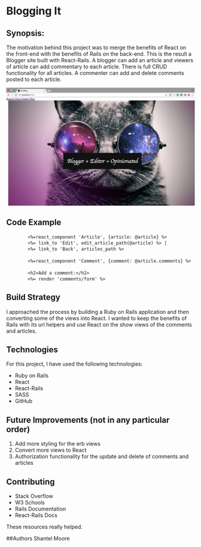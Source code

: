 # Blogging It

## Synopsis:
The motivation behind this project was to merge the benefits of React on the front-end 
with the benefits of Rails on the back-end. This is the result a Blogger site built with React-Rails.
A blogger can add an article and viewers of article can add commentary to each article. There is full CRUD
functionality for all articles. A commenter can add and delete comments posted to each article.
 

![Screenshot of IndexPage](./index.png "Picture of IndexPage")



## Code Example
```React-Rails
        <%=react_component 'Article', {article: @article} %>
        <%= link_to 'Edit', edit_article_path(@article) %> |
        <%= link_to 'Back', articles_path %>

        <%=react_component 'Comment', {comment: @article.comments} %>

        <h2>Add a comment:</h2>
        <%= render 'comments/form' %>
  ```
## Build Strategy
I approached the process by building a Ruby on Rails application and then 
converting some of the views into React. I wanted to keep the benefits of Rails with its url helpers 
and use React on the show views of the comments and articles.

## Technologies

For this project, I have used the following technologies:

* Ruby on Rails
* React
* React-Rails
* SASS
* GitHub

## Future Improvements (not in any particular order)

1. Add more styling for the erb views
2. Convert more views to React
3. Authorization functionality for the update and delete of comments and articles



## Contributing
* Stack Overflow 
* W3 Schools
* Rails Documentation
* React-Rails Docs


These resources really helped. 

##Authors
Shantel Moore



